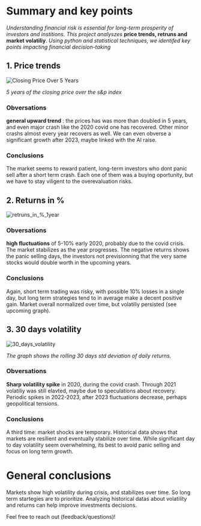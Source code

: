 # Summary and key points
*Understanding financial risk is essential for long-term prosperity of investors and institions. This project analyszes* **price trends, retruns and market volatiliy**. *Using python and statistical techniques, we identifed key points impacting financial decision-taking*



## 1. Price trends
![Closing Price Over 5 Years](https://raw.githubusercontent.com/rhettoria/-market-risk-analytics-/main/graphs/close_price_5years.png)

*5 years of the closing price over the s&p index*
### Obversations
**general upward trend** : the prices has was more than doubled in 5 years, and even major crash like the 2020 covid one has recovered. Other minor crashs almost every year recovers as well. We can even obverse a significant growth after 2023, maybe linked with the AI raise. 

### Conclusions 
The market seems to reward patient, long-term investors who dont panic sell after a short term crash. Each one of them was a buying oportunity, but we have to stay viligent to the overevaluation risks. 

## 2. Returns in %
![retruns_in_%_1year](https://github.com/user-attachments/assets/e1301ebf-19d8-4ced-af43-06a474bb36e3)

### Obversations
**high fluctuations** of 5-10% early 2020, probably due to the covid crisis. The market stabilizes as the year progresses. The negative returns shows the panic selling days, the investors not previsionning that the very same stocks would double worth in the upcoming years. 

### Conclusions 
Again, short term trading was risky, with possible 10% losses in a single day, but long term strategies tend to in average make a decent positive gain. Market overall normalized over time, but volatiliy persisted (see upcoming graph).


## 3. 30 days volatility

![30_days_volatility](https://github.com/user-attachments/assets/0dfec711-6888-4a6e-aeff-33dbcf909dd8)


*The graph shows the rolling 30 days std deviation of daily returns.*

### Obversations
**Sharp volatility spike** in 2020, during the covid crash. Through 2021 volatiliy was still elavted, maybe due to speculations about recovery. Periodic spikes in 2022-2023, after 2023 fluctuations decrease, perhaps geopolitical tensions. 


### Conclusions 
A third time: market shocks are temporary. Historical data shows that markets are resilient and eventually stabilize over time. While significant day to day volatility seem overwhelming, its best to avoid panic selling and focus on long term growth.

# General conclusions
Markets show high volatility during crisis, and stabilizes over time. So long term startegies are to prioritize. Analyzing historical datas about volatility and returns can help improve investments decisions.

Feel free to reach out (feedback/questions)!
